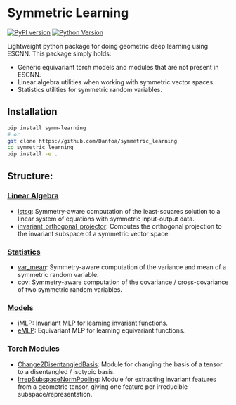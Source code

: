 # Symmetric Learning 

[![PyPI version](https://img.shields.io/pypi/v/symm-learning.svg)](https://pypi.org/project/morpho-symm/) [![Python Version](https://img.shields.io/badge/python-3.8%20--%203.12-blue)](https://github.com/Danfoa/MorphoSymm/actions/workflows/tests.yaml)

Lightweight python package for doing geometric deep learning using ESCNN. This package simply holds:
 - Generic equivariant torch models and modules that are not present in ESCNN.
 - Linear algebra utilities when working with symmetric vector spaces.
 - Statistics utilities for symmetric random variables.
 
## Installation

```bash
pip install symm-learning
# or
git clone https://github.com/Danfoa/symmetric_learning
cd symmetric_learning
pip install -e .
```

## Structure:
### [Linear Algebra](/symm_learning/linalg.py)
- [lstsq](/symm_learning/linalg.py): Symmetry-aware computation of the least-squares solution to a linear system of equations with symmetric input-output data.
- [invariant_orthogonal_projector](/symm_learning/linalg.py): Computes the orthogonal projection to the invariant subspace of a symmetric vector space.


### [Statistics](/symm_learning/stats.py)

- [var_mean](/symm_learning/stats.py): Symmetry-aware computation of the variance and mean of a symmetric random variable.
- [cov](/symm_learning/stats.py): Symmetry-aware computation of the covariance / cross-covariance of two symmetric random variables.

### [Models](/symm_learning/models/)

- [iMLP](/symm_learning/models/imlp.py): Invariant MLP for learning invariant functions.
- [eMLP](/symm_learning/models/emlp.py): Equivariant MLP for learning equivariant functions.

### [Torch Modules](/symm_learning/nn/)

- [Change2DisentangledBasis](/symm_learning/nn/disentangled.py): Module for changing the basis of a tensor to a disentangled / isotypic basis.
- [IrrepSubspaceNormPooling](/symm_learning/nn/irrep_pooling.py): Module for extracting invariant features from a geometric tensor, giving one feature per irreducible subspace/representation.
